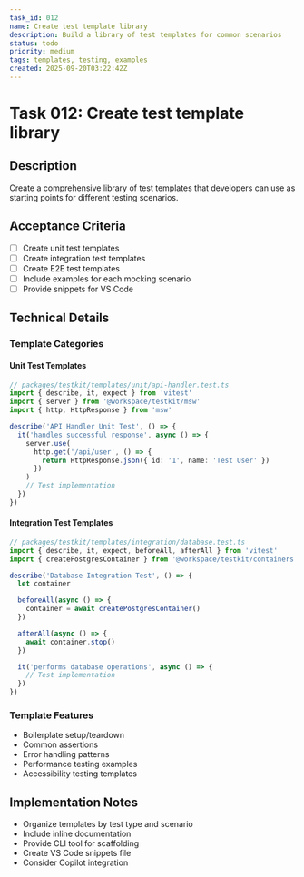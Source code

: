 ```yaml
---
task_id: 012
name: Create test template library
description: Build a library of test templates for common scenarios
status: todo
priority: medium
tags: templates, testing, examples
created: 2025-09-20T03:22:42Z
---
```


# Task 012: Create test template library

## Description

Create a comprehensive library of test templates that developers can use as starting points for different testing scenarios.

## Acceptance Criteria

- [ ] Create unit test templates
- [ ] Create integration test templates
- [ ] Create E2E test templates
- [ ] Include examples for each mocking scenario
- [ ] Provide snippets for VS Code

## Technical Details

### Template Categories

#### Unit Test Templates
```typescript
// packages/testkit/templates/unit/api-handler.test.ts
import { describe, it, expect } from 'vitest'
import { server } from '@workspace/testkit/msw'
import { http, HttpResponse } from 'msw'

describe('API Handler Unit Test', () => {
  it('handles successful response', async () => {
    server.use(
      http.get('/api/user', () => {
        return HttpResponse.json({ id: '1', name: 'Test User' })
      })
    )
    // Test implementation
  })
})
```

#### Integration Test Templates
```typescript
// packages/testkit/templates/integration/database.test.ts
import { describe, it, expect, beforeAll, afterAll } from 'vitest'
import { createPostgresContainer } from '@workspace/testkit/containers'

describe('Database Integration Test', () => {
  let container

  beforeAll(async () => {
    container = await createPostgresContainer()
  })

  afterAll(async () => {
    await container.stop()
  })

  it('performs database operations', async () => {
    // Test implementation
  })
})
```

### Template Features
- Boilerplate setup/teardown
- Common assertions
- Error handling patterns
- Performance testing examples
- Accessibility testing templates

## Implementation Notes

- Organize templates by test type and scenario
- Include inline documentation
- Provide CLI tool for scaffolding
- Create VS Code snippets file
- Consider Copilot integration